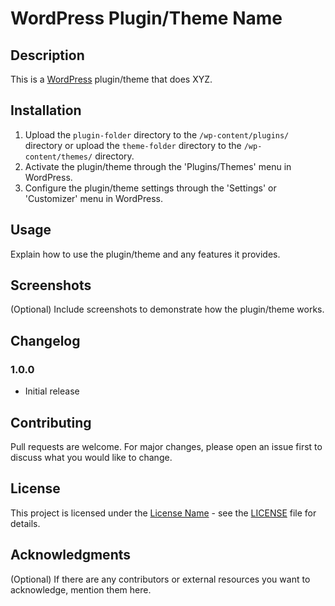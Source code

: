 # WordPress Plugin/Theme Name

## Description

This is a [WordPress](https://wordpress.org/) plugin/theme that does XYZ.

## Installation

1. Upload the `plugin-folder` directory to the `/wp-content/plugins/` directory or upload the `theme-folder` directory to the `/wp-content/themes/` directory.
2. Activate the plugin/theme through the 'Plugins/Themes' menu in WordPress.
3. Configure the plugin/theme settings through the 'Settings' or 'Customizer' menu in WordPress.

## Usage

Explain how to use the plugin/theme and any features it provides.

## Screenshots

(Optional) Include screenshots to demonstrate how the plugin/theme works.

## Changelog

### 1.0.0
- Initial release

## Contributing

Pull requests are welcome. For major changes, please open an issue first to discuss what you would like to change.

## License

This project is licensed under the [License Name](LICENSE) - see the [LICENSE](LICENSE) file for details.

## Acknowledgments

(Optional) If there are any contributors or external resources you want to acknowledge, mention them here.
